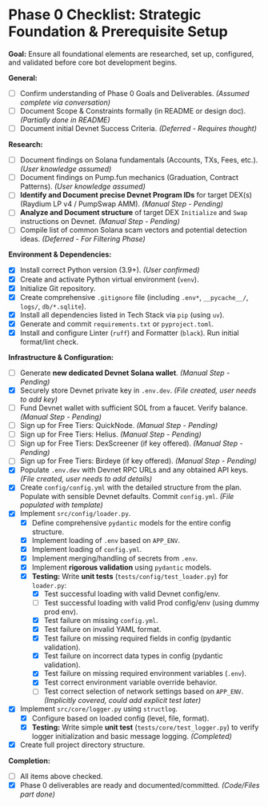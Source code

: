 # Phase 0 Checklist: Strategic Foundation & Prerequisite Setup

**Goal:** Ensure all foundational elements are researched, set up, configured, and validated before core bot development begins.

**General:**

*   [ ] Confirm understanding of Phase 0 Goals and Deliverables. *(Assumed complete via conversation)*
*   [ ] Document Scope & Constraints formally (in README or design doc). *(Partially done in README)*
*   [ ] Document initial Devnet Success Criteria. *(Deferred - Requires thought)*

**Research:**

*   [ ] Document findings on Solana fundamentals (Accounts, TXs, Fees, etc.). *(User knowledge assumed)*
*   [ ] Document findings on Pump.fun mechanics (Graduation, Contract Patterns). *(User knowledge assumed)*
*   [ ] **Identify and Document precise Devnet Program IDs** for target DEX(s) (Raydium LP v4 / PumpSwap AMM). *(Manual Step - Pending)*
*   [ ] **Analyze and Document structure** of target DEX `Initialize` and `Swap` instructions on Devnet. *(Manual Step - Pending)*
*   [ ] Compile list of common Solana scam vectors and potential detection ideas. *(Deferred - For Filtering Phase)*

**Environment & Dependencies:**

*   [x] Install correct Python version (3.9+). *(User confirmed)*
*   [x] Create and activate Python virtual environment (`venv`).
*   [x] Initialize Git repository.
*   [x] Create comprehensive `.gitignore` file (including `.env*`, `__pycache__/`, `logs/`, `db/*.sqlite`).
*   [x] Install all dependencies listed in Tech Stack via `pip` (using `uv`).
*   [x] Generate and commit `requirements.txt` or `pyproject.toml`.
*   [x] Install and configure Linter (`ruff`) and Formatter (`black`). Run initial format/lint check.

**Infrastructure & Configuration:**

*   [ ] Generate **new dedicated Devnet Solana wallet**. *(Manual Step - Pending)*
*   [x] Securely store Devnet private key in `.env.dev`. *(File created, user needs to add key)*
*   [ ] Fund Devnet wallet with sufficient SOL from a faucet. Verify balance. *(Manual Step - Pending)*
*   [ ] Sign up for Free Tiers: QuickNode. *(Manual Step - Pending)*
*   [ ] Sign up for Free Tiers: Helius. *(Manual Step - Pending)*
*   [ ] Sign up for Free Tiers: DexScreener (if key offered). *(Manual Step - Pending)*
*   [ ] Sign up for Free Tiers: Birdeye (if key offered). *(Manual Step - Pending)*
*   [x] Populate `.env.dev` with Devnet RPC URLs and any obtained API keys. *(File created, user needs to add details)*
*   [x] Create `config/config.yml` with the detailed structure from the plan. Populate with sensible Devnet defaults. Commit `config.yml`. *(File populated with template)*
*   [x] Implement `src/config/loader.py`.
    *   [x] Define comprehensive `pydantic` models for the entire config structure.
    *   [x] Implement loading of `.env` based on `APP_ENV`.
    *   [x] Implement loading of `config.yml`.
    *   [x] Implement merging/handling of secrets from `.env`.
    *   [x] Implement **rigorous validation** using `pydantic` models.
    *   [x] **Testing:** Write **unit tests** (`tests/config/test_loader.py`) for `loader.py`:
        *   [x] Test successful loading with valid Devnet config/env.
        *   [ ] Test successful loading with valid Prod config/env (using dummy prod env).
        *   [x] Test failure on missing `config.yml`.
        *   [x] Test failure on invalid YAML format.
        *   [x] Test failure on missing required fields in config (pydantic validation).
        *   [x] Test failure on incorrect data types in config (pydantic validation).
        *   [x] Test failure on missing required environment variables (`.env`).
        *   [x] Test correct environment variable override behavior.
        *   [ ] Test correct selection of network settings based on `APP_ENV`. *(Implicitly covered, could add explicit test later)*
*   [x] Implement `src/core/logger.py` using `structlog`.
    *   [x] Configure based on loaded config (level, file, format).
    *   [x] **Testing:** Write simple **unit test** (`tests/core/test_logger.py`) to verify logger initialization and basic message logging. *(Completed)*
*   [x] Create full project directory structure.

**Completion:**

*   [ ] All items above checked.
*   [x] Phase 0 deliverables are ready and documented/committed. *(Code/Files part done)*